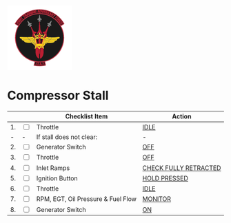 ![JTAF Logo](../../../JTAF/img/Logo.png)

# **Compressor Stall**

| | | Checklist Item | Action |
|-|-| ---------------| -------|
|1.|  <input type="checkbox">  | Throttle | [IDLE](../../../cockpit/pilot/left_console/front_section.md#throttles) |
|- | -                         | If stall does not clear: |- |
|2.|  <input type="checkbox">  | Generator Switch | [OFF](../../../cockpit/pilot/right_console/front_section.md#generator-control-switches) |
|3.|  <input type="checkbox">  | Throttle | [OFF](../../../cockpit/pilot/left_console/front_section.md#throttles) |
|4.|  <input type="checkbox">  | Inlet Ramps | [CHECK FULLY RETRACTED](../../../systems/engines_and_fuel_systems/engines.md#variable-duct-ramp) |
|5.|  <input type="checkbox">  | Ignition Button | [HOLD PRESSED](../../../cockpit/pilot/left_console/front_section.md#ignition-buttons) |
|6.|  <input type="checkbox">  | Throttle | [IDLE](../../../cockpit/pilot/left_console/front_section.md#throttles) |
|7.|  <input type="checkbox">  | RPM, EGT, Oil Pressure & Fuel Flow | [MONITOR](../../../cockpit/pilot/right_main_panel.md#right-main-panel) |
|8.|  <input type="checkbox">  | Generator Switch | [ON](../../../cockpit/pilot/right_console/front_section.md#generator-control-switches) |